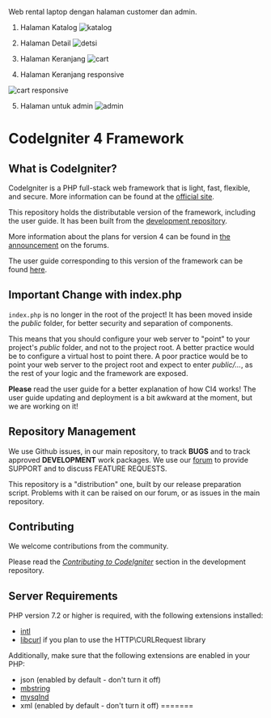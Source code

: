 Web rental laptop dengan halaman customer dan admin.

1. Halaman Katalog
![katalog](https://user-images.githubusercontent.com/57498198/88464106-4859d900-cee2-11ea-9bed-ac1672afe766.jpg)

2. Halaman Detail
![detsi](https://user-images.githubusercontent.com/57498198/88464107-50197d80-cee2-11ea-8877-9ebaca6c6b9c.jpg)

3. Halaman Keranjang
![cart](https://user-images.githubusercontent.com/57498198/88464109-560f5e80-cee2-11ea-96f7-bbb0ce76a48b.jpg)

4. Halaman Keranjang responsive

![cart responsive](https://user-images.githubusercontent.com/57498198/88464111-60315d00-cee2-11ea-8221-6ec2819932c2.jpg)

5. Halaman untuk admin
![admin](https://user-images.githubusercontent.com/57498198/88464114-658ea780-cee2-11ea-9eb0-d2dd9f0220af.jpg)



# CodeIgniter 4 Framework

## What is CodeIgniter?

CodeIgniter is a PHP full-stack web framework that is light, fast, flexible, and secure. 
More information can be found at the [official site](http://codeigniter.com).

This repository holds the distributable version of the framework,
including the user guide. It has been built from the 
[development repository](https://github.com/codeigniter4/CodeIgniter4).

More information about the plans for version 4 can be found in [the announcement](http://forum.codeigniter.com/thread-62615.html) on the forums.

The user guide corresponding to this version of the framework can be found
[here](https://codeigniter4.github.io/userguide/). 


## Important Change with index.php

`index.php` is no longer in the root of the project! It has been moved inside the *public* folder,
for better security and separation of components.

This means that you should configure your web server to "point" to your project's *public* folder, and
not to the project root. A better practice would be to configure a virtual host to point there. A poor practice would be to point your web server to the project root and expect to enter *public/...*, as the rest of your logic and the
framework are exposed.

**Please** read the user guide for a better explanation of how CI4 works!
The user guide updating and deployment is a bit awkward at the moment, but we are working on it!

## Repository Management

We use Github issues, in our main repository, to track **BUGS** and to track approved **DEVELOPMENT** work packages.
We use our [forum](http://forum.codeigniter.com) to provide SUPPORT and to discuss
FEATURE REQUESTS.

This repository is a "distribution" one, built by our release preparation script. 
Problems with it can be raised on our forum, or as issues in the main repository.

## Contributing

We welcome contributions from the community.

Please read the [*Contributing to CodeIgniter*](https://github.com/codeigniter4/CodeIgniter4/blob/develop/contributing.md) section in the development repository.

## Server Requirements

PHP version 7.2 or higher is required, with the following extensions installed: 

- [intl](http://php.net/manual/en/intl.requirements.php)
- [libcurl](http://php.net/manual/en/curl.requirements.php) if you plan to use the HTTP\CURLRequest library

Additionally, make sure that the following extensions are enabled in your PHP:

- json (enabled by default - don't turn it off)
- [mbstring](http://php.net/manual/en/mbstring.installation.php)
- [mysqlnd](http://php.net/manual/en/mysqlnd.install.php)
- xml (enabled by default - don't turn it off)
=======
